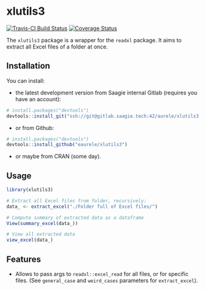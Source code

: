 # xlutils3

[![Travis-CI Build Status](https://travis-ci.org/eaurele/xlutils3.svg?branch=master)](https://travis-ci.org/eaurele/xlutils3)
[![Coverage Status](https://img.shields.io/codecov/c/github/eaurele/xlutils3/master.svg)](https://codecov.io/github/eaurele/xlutils3?branch=master)

The `xlutils3` package is a wrapper for the `readxl` package. It aims to extract all Excel files of a folder at once.

## Installation

You can install:

* the latest development version from Saagie internal Gitlab (requires you have an account):

```R
# install.packages("devtools")
devtools::install_git("ssh://git@gitlab.saagie.tech:42/aurele/xlutils3.git")
```

* or from Github:

```R
# install.packages("devtools")
devtools::install_github("eaurele/xlutils3")
```

* or maybe from CRAN (some day).

## Usage

```R
library(xlutils3)

# Extract all Excel files from folder, recursively:
data_ <- extract_excel("./Folder full of Excel files/")

# Compute summary of extracted data as a dataframe
View(summary_excel(data_))

# View all extracted data
view_excel(data_)
```

## Features

* Allows to pass args to `readxl::excel_read` for all files, or for specific files. (See `general_case` and `weird_cases` parameters for `extract_excel`).
